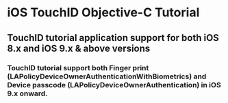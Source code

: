 # iOS TouchID Objective-C Tutorial
##  TouchID tutorial application support for both iOS 8.x and iOS 9.x & above versions
### TouchID tutorial support both Finger print (LAPolicyDeviceOwnerAuthenticationWithBiometrics) and Device passcode (LAPolicyDeviceOwnerAuthentication) in iOS 9.x onward.
